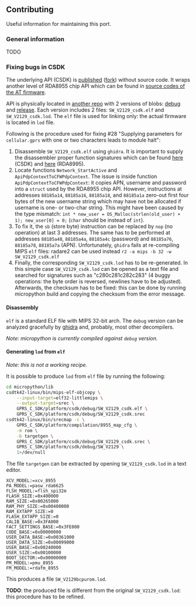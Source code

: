 ## Contributing

Useful information for maintaining this port.

### General information

TODO

### Fixing bugs in CSDK

The underlying API (CSDK) is [published](https://github.com/Ai-Thinker-Open/GPRS_C_SDK) ([fork](https://github.com/pulkin/GPRS_C_SDK)) without source code.
It wraps another level of RDA8955 chip API which can be found in [source codes of the AT firmware](https://github.com/cherryding1/RDA8955_W17.44_IDH?).

API is physically located in [another repo](https://github.com/Ai-Thinker-Open/GPRS-C-SDK-LIB/tree/master) with 2 versions of blobs: [debug](https://github.com/Ai-Thinker-Open/GPRS-C-SDK-LIB/tree/master/debug) and [release](https://github.com/Ai-Thinker-Open/GPRS-C-SDK-LIB/tree/master/release).
Each version includes 2 files: `SW_V2129_csdk.elf` and `SW_V2129_csdk.lod`.
The `elf` file is used for linking only: the actual firmware is located in `lod` file.

Following is the procedure used for fixing #28 "Supplying parameters for `cellular.gprs` with one or two characters leads to module halt":

1. Disassemble `SW_V2129_csdk.elf` using `ghidra`.
   It is important to supply the disassembler proper function signatures which can be found [here](https://github.com/Ai-Thinker-Open/GPRS_C_SDK/blob/master/include/sdk_init.h) (CSDK) and [here](https://github.com/cherryding1/RDA8955_W17.44_IDH/blob/master/soft/platform/service/include/cfw.h) (RDA8995).
2. Locate functions `Network_StartActive` and `ApiPdpContextToCFWPdpContext`.
   The issue is inside function `ApiPdpContextToCFWPdpContext`: it copies APN, username and password into a `struct` used by the RDA8955 chip API.
   However, instructions at addresses `88185a14`, `88185a16`, `88185a18`, and `88185a1a` zero-out first four bytes of the new username string which may have not be allocated if username is one- or two-char string.
   This might have been caused by the type mismatch: `int * new_user = OS_Malloc(strlen(old_user) + 1); new_user[0] = 0;` (`char` should be instead of `int`).
3. To fix it, the `sb` (store byte) instruction can be replaced by `nop` (no operation) at last 3 addresses.
   The same has to be performed at addresses `88185a48`, `88185a4a`, `88185a4c` (password) and `88185a76`, `88185a78`, `88185a7a` (APN).
   Unfortunately, `ghidra` fails at re-compiling MIPS `elf` files: radare2 can be used instead `r2 -a mips -b 32 -w SW_V2129_csdk.elf`
4. Finally, the corresponding `SW_V2129_csdk.lod` has to be re-generated.
   In this simple case `SW_V2129_csdk.lod` can be opened as a text file and searched for signatures such as "c280c281c282c283" (4 buggy operations: the byte order is reversed, newlines have to be adjusted).
   Afterwards, the checksum has to be fixed: this can be done by running micropython build and copying the checksum from the error message.

#### Disassembly

`elf` is a standard ELF file with MIPS 32-bit arch.
The `debug` version can be analyzed gracefully by [ghidra](https://ghidra-sre.org/) and, probably, most other decompilers.

*Note: micropython is currently compiled against `debug` version.*

#### Generating `lod` from `elf`

*Note: this is not a working recipe.*

It is possible to produce `lod` from `elf` file by running the following:
```bash
cd micropython/lib
csdtk42-linux/bin/mips-elf-objcopy \
    --input-target=elf32-littlemips \
    --output-target=srec \
    GPRS_C_SDK/platform/csdk/debug/SW_V2129_csdk.elf \
    GPRS_C_SDK/platform/csdk/debug/SW_V2129_csdk.srec
csdtk42-linux/bin/srecmap -c \
    GPRS_C_SDK/platform/compilation/8955_map_cfg \
    -m rom \
    -b targetgen \
    GPRS_C_SDK/platform/csdk/debug/SW_V2129_csdk.srec \
    GPRS_C_SDK/platform/csdk/debug/SW_V2129 \
    1>/dev/null
```
The file `targetgen` can be extracted by opening `SW_V2129_csdk.lod` in a text editor.
```
XCV_MODEL:=xcv_8955
PA_MODEL:=pasw_rda6625
FLSH_MODEL:=flsh_spi32m
FLASH_SIZE:=0x400000
RAM_SIZE:=0x00265000
RAM_PHY_SIZE:=0x00400000
RAM_EXTAPP_SIZE:=0
FLASH_EXTAPP_SIZE:=0
CALIB_BASE:=0x3FA000
FACT_SETTINGS_BASE:=0x3FE000
CODE_BASE:=0x00000000
USER_DATA_BASE:=0x00361000
USER_DATA_SIZE:=0x00099000
USER_BASE:=0x00240000
USER_SIZE:=0x00100000
BOOT_SECTOR:=0x00000000
PM_MODEL:=pmu_8955
FM_MODEL:=rdafm_8955
```
This produces a file `SW_V2129bcpurom.lod`.

**TODO**: the produced file is different from the original `SW_V2129_csdk.lod`: this procedure has to be refined.

